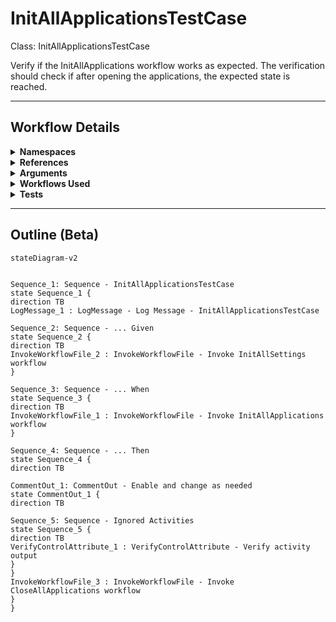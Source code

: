 # InitAllApplicationsTestCase
Class: InitAllApplicationsTestCase

Verify if the InitAllApplications workflow works as expected.
The verification should check if after opening the applications, the expected state is reached.

<hr />

## Workflow Details
<details>
    <summary>
    <b>Namespaces</b>
    </summary>
    
- Microsoft.VisualBasic
- Microsoft.VisualBasic.Activities
- System
- System.Activities
- System.Activities.DynamicUpdate
- System.Activities.Expressions
- System.Activities.Statements
- System.Activities.Validation
- System.Activities.XamlIntegration
- System.Collections
- System.Collections.Generic
- System.Collections.ObjectModel
- System.Data
- System.Diagnostics
- System.Drawing
- System.IO
- System.Linq
- System.Linq.Expressions
- System.Net.Mail
- System.Reflection
- System.Runtime.InteropServices
- System.Runtime.Serialization
- System.Text
- System.Windows.Markup
- System.Xml
- System.Xml.Linq
- UiPath.Core
- UiPath.Core.Activities
- UiPath.Shared.Activities
- UiPath.Testing
- UiPath.Testing.Activities


</details>
<details>
    <summary>
    <b>References</b>
    </summary>

- Microsoft.CSharp
- Microsoft.VisualBasic
- PresentationCore
- PresentationFramework
- System
- System.Activities
- System.ComponentModel.Composition
- System.ComponentModel.TypeConverter
- System.Core
- System.Data
- System.Data.Common
- System.Drawing
- System.Linq
- System.ObjectModel
- System.Private.CoreLib
- System.Runtime.Serialization
- System.ServiceModel
- System.ServiceModel.Activities
- System.ValueTuple
- System.Xaml
- System.Xml
- System.Xml.Linq
- UiPath.Excel
- UiPath.Excel.Activities
- UiPath.System.Activities
- UiPath.Testing
- UiPath.Testing.Activities
- UiPath.Workflow
- WindowsBase


</details>
<details>
    <summary>
    <b>Arguments</b>
    </summary>

| Name | Direction | Type | Description |
|  --- | --- | --- | ---  |

    
</details>
<details>
    <summary>
    <b>Workflows Used</b>
    </summary>

- C:\Users\eyash\Documents\UiPath\LazyFramework\Framework\InitAllSettings.xaml
- C:\Users\eyash\Documents\UiPath\LazyFramework\Framework/InitAllApplications.xaml
- C:\Users\eyash\Documents\UiPath\LazyFramework\Framework\CloseAllApplications.xaml

    
</details>
<details>
    <summary>
    <b>Tests</b>
    </summary>



    
</details>

<hr />

## Outline (Beta)

```mermaid
stateDiagram-v2


Sequence_1: Sequence - InitAllApplicationsTestCase
state Sequence_1 {
direction TB
LogMessage_1 : LogMessage - Log Message - InitAllApplicationsTestCase

Sequence_2: Sequence - ... Given
state Sequence_2 {
direction TB
InvokeWorkflowFile_2 : InvokeWorkflowFile - Invoke InitAllSettings workflow
}

Sequence_3: Sequence - ... When
state Sequence_3 {
direction TB
InvokeWorkflowFile_1 : InvokeWorkflowFile - Invoke InitAllApplications workflow
}

Sequence_4: Sequence - ... Then
state Sequence_4 {
direction TB

CommentOut_1: CommentOut - Enable and change as needed
state CommentOut_1 {
direction TB

Sequence_5: Sequence - Ignored Activities
state Sequence_5 {
direction TB
VerifyControlAttribute_1 : VerifyControlAttribute - Verify activity output
}
}
InvokeWorkflowFile_3 : InvokeWorkflowFile - Invoke CloseAllApplications workflow
}
}
```